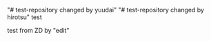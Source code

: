 "# test-repository changed by yuudai" 
"# test-repository changed by hirotsu" 
test


test from ZD by "edit"
